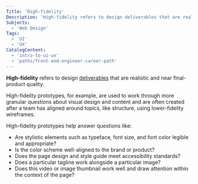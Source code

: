 ```yaml
---
Title: 'High-fidelity'
Description: 'High-fidelity refers to design deliverables that are realistic and near final-product quality.'
Subjects:
  - 'Web Design'
Tags:
  - 'UI'
  - 'UX'
CatalogContent:
  - 'intro-to-ui-ux'
  - 'paths/front-end-engineer-career-path'
---
```


**High-fidelity** refers to design [deliverables](https://www.codecademy.com/resources/docs/uiux/deliverables) that are realistic and near final-product quality.

High-fidelity prototypes, for example, are used to work through more granular questions about visual design and content and are often created after a team has aligned around topics, like structure, using lower-fidelity wireframes.

High-fidelity prototypes help answer questions like:

- Are stylistic elements such as typeface, font size, and font color legible and appropriate?
- Is the color scheme well-aligned to the brand or product?
- Does the page design and style guide meet accessibility standards?
- Does a particular tagline work alongside a particular image?
- Does this video or image thumbnail work well and draw attention within the context of the page?
